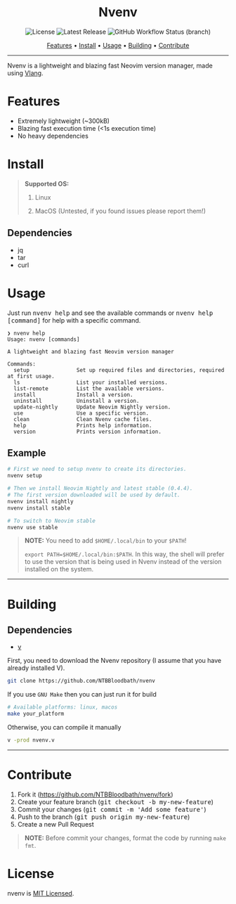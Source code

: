 <div align="center">

# Nvenv

![License](https://img.shields.io/github/license/NTBBloodbath/nvenv?color=3DA639&logo=open-source-initiative&logoColor=3DA639&style=for-the-badge)
![Latest Release](https://img.shields.io/github/v/release/NTBBloodbath/nvenv?include_prereleases&color=9FEF00&logo=hack-the-box&style=for-the-badge)
![GitHub Workflow Status (branch)](https://img.shields.io/github/workflow/status/NTBBloodbath/nvenv/build/main?logo=github&style=for-the-badge)

[Features](#features) • [Install](#install) • [Usage](#usage) • [Building](#building) • [Contribute](#contribute)

</div>

---

Nvenv is a lightweight and blazing fast Neovim
version manager, made using [Vlang](https://github.com/vlang/v).

# Features

- Extremely lightweight (~300kB)
- Blazing fast execution time (<1s execution time)
- No heavy dependencies

# Install

> **Supported OS:**
>
> 1. Linux
>
> 2. MacOS (Untested, if you found issues please report them!)

## Dependencies

- jq
- tar
- curl

# Usage
Just run <kbd>nvenv help</kbd> and see the available commands
or <kbd>nvenv help [command]</kbd> for help with a specific command.

```
❯ nvenv help
Usage: nvenv [commands]

A lightweight and blazing fast Neovim version manager

Commands:
  setup               Set up required files and directories, required at first usage.
  ls                  List your installed versions.
  list-remote         List the available versions.
  install             Install a version.
  uninstall           Uninstall a version.
  update-nightly      Update Neovim Nightly version.
  use                 Use a specific version.
  clean               Clean Nvenv cache files.
  help                Prints help information.
  version             Prints version information.
```

## Example

```sh
# First we need to setup nvenv to create its directories.
nvenv setup

# Then we install Neovim Nightly and latest stable (0.4.4).
# The first version downloaded will be used by default.
nvenv install nightly
nvenv install stable

# To switch to Neovim stable
nvenv use stable
```

> **NOTE:** You need to add `$HOME/.local/bin` to your `$PATH`!
>
> `export PATH=$HOME/.local/bin:$PATH`. In this way, the shell will prefer to use
> the version that is being used in Nvenv instead of the version installed on the system.

---

# Building

## Dependencies

- [v](https://github.com/vlang/v#installing-v-from-source)

First, you need to download the Nvenv repository
(I assume that you have already installed V).

```sh
git clone https://github.com/NTBBloodbath/nvenv
```

If you use `GNU Make` then you can just run it for build

```sh
# Available platforms: linux, macos
make your_platform
```

Otherwise, you can compile it manually

```sh
v -prod nvenv.v
```

---

# Contribute

1. Fork it (https://github.com/NTBBloodbath/nvenv/fork)
2. Create your feature branch (<kbd>git checkout -b my-new-feature</kbd>)
3. Commit your changes (<kbd>git commit -m 'Add some feature'</kbd>)
4. Push to the branch (<kbd>git push origin my-new-feature</kbd>)
5. Create a new Pull Request

> **NOTE:** Before commit your changes, format the code by running `make fmt`.

# License

nvenv is [MIT Licensed](./LICENSE).

